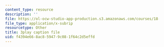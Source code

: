 ```yaml
---
content_type: resource
description: ''
file: https://ol-ocw-studio-app-production.s3.amazonaws.com/courses/18-02-multivariable-calculus-fall-2007/f4394e668ac859479c081f64c2d5effd_24v9onS9Kcg.vtt
file_type: application/x-subrip
resourcetype: Other
title: 3play caption file
uid: f4394e66-8ac8-5947-9c08-1f64c2d5effd
---
```

